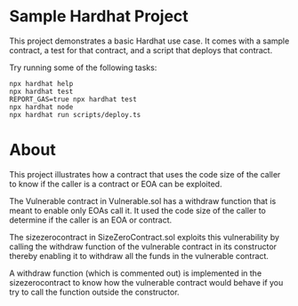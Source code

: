 # Sample Hardhat Project

This project demonstrates a basic Hardhat use case. It comes with a sample contract, a test for that contract, and a script that deploys that contract.

Try running some of the following tasks:

```shell
npx hardhat help
npx hardhat test
REPORT_GAS=true npx hardhat test
npx hardhat node
npx hardhat run scripts/deploy.ts
```

# About

This project illustrates how a contract that uses the code size of the caller to know if the caller is a contract or EOA can be exploited.

The Vulnerable contract in Vulnerable.sol has a withdraw function that is meant to enable only EOAs call it. It used the code size of the caller to determine if the caller is an EOA or contract.

The sizezerocontract in SizeZeroContract.sol exploits this vulnerability by calling the withdraw function of the vulnerable contract in its constructor thereby enabling it to withdraw all the funds in the vulnerable contract.

A withdraw function (which is commented out) is implemented in the sizezerocontract to know how the vulnerable contract would behave if you try to call the function outside the constructor.